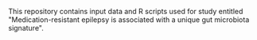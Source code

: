 This repository contains input data and R scripts used for study entitled "Medication-resistant epilepsy is associated with a unique gut microbiota signature".
